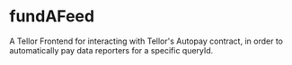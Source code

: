 # fundAFeed
A Tellor Frontend for interacting with Tellor's Autopay contract, in order to automatically pay data reporters for a specific queryId.
